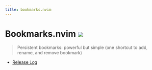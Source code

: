 ```yaml
---
title: bookmarks.nvim
---
```


# Bookmarks.nvim <a href="https://github.com/LintaoAmons/bookmarks.nvim"> ![](https://img.shields.io/github/stars/LintaoAmons/bookmarks.nvim?style=social) </a> 
> Persistent bookmarks: powerful but simple (one shortcut to add, rename, and remove bookmark)

- [Release Log](./release-log.md)
